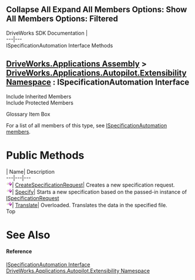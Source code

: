 Collapse All Expand All Members Options: Show All  Members Options: Filtered   
---  
DriveWorks SDK Documentation  |   
---|---  
ISpecificationAutomation Interface Methods   
  
[DriveWorks.Applications Assembly](topic13.md) > [DriveWorks.Applications.Autopilot.Extensibility Namespace](topic1633.md) : ISpecificationAutomation Interface  
---  
  
Include Inherited Members    
Include Protected Members    


Glossary Item Box

For a list of all members of this type, see [ISpecificationAutomation members](topic1762.md).

# Public Methods

| Name| Description  
---|---|---  
![ Method](dotnetimages/Method.gif)| [CreateSpecificationRequest](topic1766.md)| Creates a new specification request.   
![ Method](dotnetimages/Method.gif)| [Specify](topic1767.md)| Starts a new specification based on the passed-in instance of [ISpecificationRequest](topic1778.md)  
![ Method](dotnetimages/Method.gif)| [Translate](topic1768.md)| Overloaded. Translates the data in the specified file.   
Top

# See Also

#### Reference

[ISpecificationAutomation Interface](topic1761.md)   
[DriveWorks.Applications.Autopilot.Extensibility Namespace](topic1633.md)


